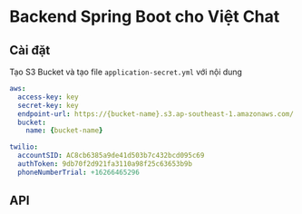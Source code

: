 # Backend Spring Boot cho Việt Chat
## Cài đặt
Tạo S3 Bucket và tạo file `application-secret.yml` với nội dung
```yaml
aws:
  access-key: key
  secret-key: key
  endpoint-url: https://{bucket-name}.s3.ap-southeast-1.amazonaws.com/
  bucket:
    name: {bucket-name}

twilio:
  accountSID: AC8cb6385a9de41d503b7c432bcd095c69
  authToken: 9db70f2d921fa3110a98f25c63653b9b
  phoneNumberTrial: +16266465296
```
## API

